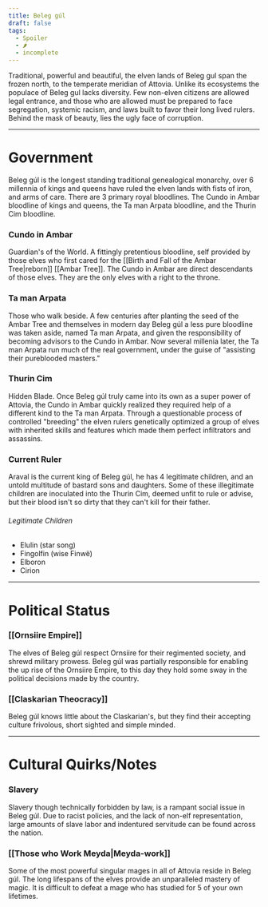 ```yaml
---
title: Beleg gúl
draft: false
tags:
  - Spoiler
  - 🌶
  - incomplete
---
```

Traditional, powerful and beautiful, the elven lands of Beleg gul span the frozen north, to the temperate meridian of Attovia. Unlike its ecosystems the populace of Beleg gul lacks diversity. Few non-elven citizens are allowed legal entrance, and those who are allowed must be prepared to face segregation, systemic racism, and laws built to favor their long lived rulers. Behind the mask of beauty, lies the ugly face of corruption.

<hr>

# Government
Beleg gúl is the longest standing traditional genealogical monarchy, over 6 millennia of kings and queens have ruled the elven lands with fists of iron, and arms of care. There are 3 primary royal bloodlines. The Cundo in Ambar bloodline of kings and queens, the Ta man Arpata  bloodline, and the Thurin Cim bloodline.
### Cundo in Ambar
Guardian's of the World. A fittingly pretentious bloodline, self provided by those elves who first cared for the [[Birth and Fall of the Ambar Tree|reborn]] [[Ambar Tree]]. The Cundo in Ambar are direct descendants of those elves. They are the only elves with a right to the throne.
### Ta man Arpata
Those who walk beside. A few centuries after planting the seed of the Ambar Tree and themselves in modern day Beleg gúl a less pure bloodline was taken aside, named Ta man Arpata, and given the responsibility of becoming advisors to the Cundo in Ambar. Now several millenia later, the Ta man Arpata run much of the real government, under the guise of "assisting their pureblooded masters."
### Thurin Cim
Hidden Blade. Once Beleg gúl truly came into its own as a super power of Attovia, the Cundo in Ambar quickly realized they required help of a different kind to the Ta man Arpata. Through a questionable process of controlled "breeding" the elven rulers genetically optimized a group of elves with inherited skills and features which made them perfect infiltrators and assassins. 
### Current Ruler
Araval is the current king of Beleg gúl, he has 4 legitimate children, and an untold multitude of bastard sons and daughters. Some of these illegitimate children are inoculated into the Thurin Cim, deemed unfit to rule or advise, but their blood isn't so dirty that they can't kill for their father.
###### Legitimate Children
- Elulin (star song)
- Fingolfin (wise Finwë)
- Elboron
- Cirion
<hr>

# Political Status
### [[Ornsiire Empire]] 
The elves of Beleg gúl respect Ornsiire for their regimented society, and shrewd military prowess. Beleg gúl was partially responsible for enabling the up rise of the Ornsiire Empire, to this day they hold some sway in the political decisions made by the country.

### [[Claskarian Theocracy]]
Beleg gúl knows little about the Claskarian's, but they find their accepting culture frivolous, short sighted and simple minded.

---

# Cultural Quirks/Notes
### Slavery
Slavery though technically forbidden by law, is a rampant social issue in Beleg gúl. Due to racist policies, and the lack of non-elf representation, large amounts of slave labor and indentured servitude can be found across the nation.
### [[Those who Work Meyda|Meyda-work]]
Some of the most powerful singular mages in all of Attovia reside in Beleg gúl. The long lifespans of the elves provide an unparalleled mastery of magic. It is difficult to defeat a mage who has studied for 5 of your own lifetimes.